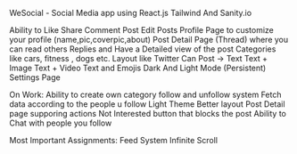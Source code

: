 WeSocial - Social Media app using React.js Tailwind And Sanity.io


Ability to Like Share Comment Post Edit Posts
Profile Page to customize your profile (name,pic,coverpic,about)
Post Detail Page (Thread) where you can read others Replies and Have a Detailed view of the post
Categories like cars, fitness , dogs etc.
Layout like Twitter
Can Post -> Text
            Text + Image
            Text + Video
            Text and Emojis
Dark And Light Mode (Persistent)
Settings Page


On Work:
Ability to create own category 
follow and unfollow system
Fetch data according to the people u follow
Light Theme Better layout
Post Detail page supporing actions
Not Interested button that blocks the post 
Ability to Chat with people you follow

Most Important Assignments:
Feed System
Infinite Scroll
